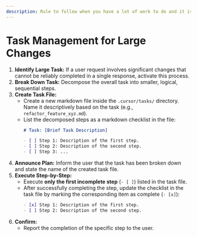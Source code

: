 ```yaml
---
description: Rule to follow when you have a lot of work to do and it is difficult to do it all at once.
---
```


# Task Management for Large Changes

1.  **Identify Large Task:** If a user request involves significant changes that cannot be reliably completed in a single response, activate this process.
2.  **Break Down Task:** Decompose the overall task into smaller, logical, sequential steps.
3.  **Create Task File:**
    *   Create a new markdown file inside the `.cursor/tasks/` directory. Name it descriptively based on the task (e.g., `refactor_feature_xyz.md`).
    *   List the decomposed steps as a markdown checklist in the file:
        ```markdown
        # Task: [Brief Task Description]

        - [ ] Step 1: Description of the first step.
        - [ ] Step 2: Description of the second step.
        - [ ] Step 3: ...
        ```
4.  **Announce Plan:** Inform the user that the task has been broken down and state the name of the created task file.
5.  **Execute Step-by-Step:**
    *   Execute **only the first incomplete step** (`- [ ]`) listed in the task file.
    *   After successfully completing the step, update the checklist in the task file by marking the corresponding item as complete (`- [x]`):
        ```markdown
        - [x] Step 1: Description of the first step.
        - [ ] Step 2: Description of the second step.
        ```
6.  **Confirm:**
    *   Report the completion of the specific step to the user.
